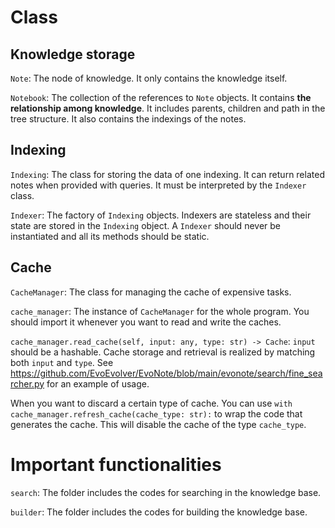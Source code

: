 
# Class

## Knowledge storage
`Note`: The node of knowledge. It only contains the knowledge itself.

`Notebook`: The collection of the references to `Note` objects. It contains **the relationship among knowledge**. It includes parents, children and path in the tree structure. It also contains the indexings of the notes.

## Indexing
`Indexing`: The class for storing the data of one indexing. It can return related notes when provided with queries. It must be interpreted by the `Indexer` class.

`Indexer`: The factory of `Indexing` objects. Indexers are stateless and their state are stored in the `Indexing` object. A `Indexer` should never be instantiated and all its methods should be static. 

## Cache

`CacheManager`: The class for managing the cache of expensive tasks.

`cache_manager`: The instance of `CacheManager` for the whole program. You should import it whenever you want to read and write the caches.

`cache_manager.read_cache(self, input: any, type: str) -> Cache`: `input` should be a hashable. Cache storage and retrieval is realized by matching both `input` and `type`. See https://github.com/EvoEvolver/EvoNote/blob/main/evonote/search/fine_searcher.py for an example of usage.

When you want to discard a certain type of cache. You can use `with cache_manager.refresh_cache(cache_type: str):` to wrap the code that generates the cache. This will disable the cache of the type `cache_type`.

# Important functionalities

`search`: The folder includes the codes for searching in the knowledge base.

`builder`: The folder includes the codes for building the knowledge base.

